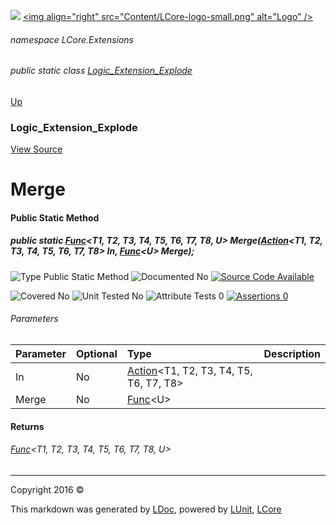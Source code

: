 ![](Content/LCore-banner-small.png "")
[&lt;img align=&quot;right&quot; src=&quot;Content/LCore-logo-small.png&quot; alt=&quot;Logo&quot; /&gt;](../README.md)

###### namespace LCore.Extensions

###### public static class [Logic_Extension_Explode](docs/Logic_Extension_Explode.md)
[Up](docs/Logic_Extension_Explode.md)

### Logic_Extension_Explode
[View Source](Dynamic%20Code/CodeExplode/Logic_Extension_Explode.cs)

# Merge

#### Public Static Method

##### public static <a href="https://msdn.microsoft.com/en-us/library/dd267613.aspx" alt="" target="_blank">Func</a>&lt;T1, T2, T3, T4, T5, T6, T7, T8, U&gt; Merge(<a href="https://msdn.microsoft.com/en-us/library/dd235351.aspx" alt="" target="_blank">Action</a>&lt;T1, T2, T3, T4, T5, T6, T7, T8&gt; In, <a href="https://msdn.microsoft.com/en-us/library/bb534960.aspx" alt="" target="_blank">Func</a>&lt;U&gt; Merge);

![Type Public Static Method](http://b.repl.ca/v1/Type-Public%20Static%20Method-blue.png "")     ![Documented No](http://b.repl.ca/v1/Documented-No-red.png "") [![Source Code Available](http://b.repl.ca/v1/Source%20Code-Available-brightgreen.png "")](Dynamic%20Code/CodeExplode/Logic_Extension_Explode.cs#L493)

![Covered No](http://b.repl.ca/v1/Covered-No-red.png "") ![Unit Tested No](http://b.repl.ca/v1/Unit%20Tested-No-lightgrey.png "") ![Attribute Tests 0](http://b.repl.ca/v1/Attribute%20Tests-0-lightgrey.png "") [![Assertions 0](http://b.repl.ca/v1/Assertions-0-lightgrey.png "")](Dynamic%20Code/CodeExplode/Logic_Extension_Explode.cs)

###### Parameters

Parameter | Optional | Type | Description
:---  | :---  | :---  | :--- 
In | No | <a href="https://msdn.microsoft.com/en-us/library/dd235351.aspx" alt="" target="_blank">Action</a>&lt;T1, T2, T3, T4, T5, T6, T7, T8&gt; | 
Merge | No | <a href="https://msdn.microsoft.com/en-us/library/bb534960.aspx" alt="" target="_blank">Func</a>&lt;U&gt; | 


#### Returns

###### <a href="https://msdn.microsoft.com/en-us/library/dd267613.aspx" alt="" target="_blank">Func</a>&lt;T1, T2, T3, T4, T5, T6, T7, T8, U&gt;



---

Copyright 2016 &copy; [](../README.md) [](../TableOfContents.md)

This markdown was generated by [LDoc](https://github.com/CodeSingularity/LDoc), powered by [LUnit](https://github.com/CodeSingularity/LUnit), [LCore](https://github.com/CodeSingularity/LCore)
